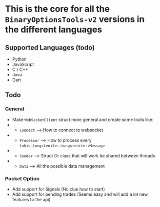 # This is the core for all the `BinaryOptionsTools-v2` versions in the different languages

## Supported Languages (todo)
* Python
* JavaScript
* C / C++
* Java
* Dart

## Todo
### General
* Make `WebSocketClient` struct more general and create some traits like:
* * `Connect` --> How to connect to websocket
* * `Processor` --> How to process every `tokio_tungstenite::tungstenite::Message`
* * `Sender` --> Struct Or class that will work be shared between threads
* * `Data` --> All the possible data management

### Pocket Option
* Add support for Signals (No clue how to start)
* Add support for pending trades (Seems easy and will add a lot new features to the api)

